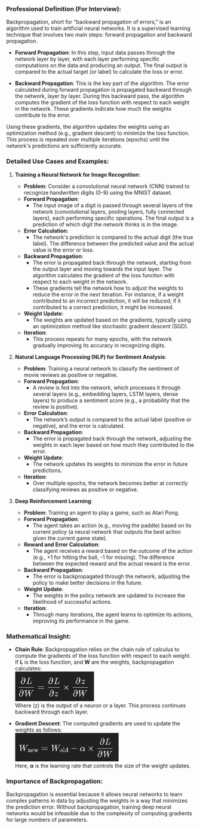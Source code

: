 
### Professional Definition (For Interview):
Backpropagation, short for "backward propagation of errors," is an algorithm used to train artificial neural networks. It is a supervised learning technique that involves two main steps: forward propagation and backward propagation.

- **Forward Propagation**: In this step, input data passes through the network layer by layer, with each layer performing specific computations on the data and producing an output. The final output is compared to the actual target (or label) to calculate the loss or error.

- **Backward Propagation**: This is the key part of the algorithm. The error calculated during forward propagation is propagated backward through the network, layer by layer. During this backward pass, the algorithm computes the gradient of the loss function with respect to each weight in the network. These gradients indicate how much the weights contribute to the error.

Using these gradients, the algorithm updates the weights using an optimization method (e.g., gradient descent) to minimize the loss function. This process is repeated over multiple iterations (epochs) until the network's predictions are sufficiently accurate.

### Detailed Use Cases and Examples:

1. **Training a Neural Network for Image Recognition**:
   - **Problem**: Consider a convolutional neural network (CNN) trained to recognize handwritten digits (0-9) using the MNIST dataset.
   - **Forward Propagation**:
     - The input image of a digit is passed through several layers of the network (convolutional layers, pooling layers, fully connected layers), each performing specific operations. The final output is a prediction of which digit the network thinks is in the image.
   - **Error Calculation**:
     - The network's prediction is compared to the actual digit (the true label). The difference between the predicted value and the actual value is the error or loss.
   - **Backward Propagation**:
     - The error is propagated back through the network, starting from the output layer and moving towards the input layer. The algorithm calculates the gradient of the loss function with respect to each weight in the network.
     - These gradients tell the network how to adjust the weights to reduce the error in the next iteration. For instance, if a weight contributed to an incorrect prediction, it will be reduced; if it contributed to a correct prediction, it might be increased.
   - **Weight Update**:
     - The weights are updated based on the gradients, typically using an optimization method like stochastic gradient descent (SGD).
   - **Iteration**:
     - This process repeats for many epochs, with the network gradually improving its accuracy in recognizing digits.

2. **Natural Language Processing (NLP) for Sentiment Analysis**:
   - **Problem**: Training a neural network to classify the sentiment of movie reviews as positive or negative.
   - **Forward Propagation**:
     - A review is fed into the network, which processes it through several layers (e.g., embedding layers, LSTM layers, dense layers) to produce a sentiment score (e.g., a probability that the review is positive).
   - **Error Calculation**:
     - The network’s output is compared to the actual label (positive or negative), and the error is calculated.
   - **Backward Propagation**:
     - The error is propagated back through the network, adjusting the weights in each layer based on how much they contributed to the error.
   - **Weight Update**:
     - The network updates its weights to minimize the error in future predictions.
   - **Iteration**:
     - Over multiple epochs, the network becomes better at correctly classifying reviews as positive or negative.

3. **Deep Reinforcement Learning**:
   - **Problem**: Training an agent to play a game, such as Atari Pong.
   - **Forward Propagation**:
     - The agent takes an action (e.g., moving the paddle) based on its current policy (a neural network that outputs the best action given the current game state).
   - **Reward and Error Calculation**:
     - The agent receives a reward based on the outcome of the action (e.g., +1 for hitting the ball, -1 for missing). The difference between the expected reward and the actual reward is the error.
   - **Backward Propagation**:
     - The error is backpropagated through the network, adjusting the policy to make better decisions in the future.
   - **Weight Update**:
     - The weights in the policy network are updated to increase the likelihood of successful actions.
   - **Iteration**:
     - Through many iterations, the agent learns to optimize its actions, improving its performance in the game.

### Mathematical Insight:

- **Chain Rule**: Backpropagation relies on the chain rule of calculus to compute the gradients of the loss function with respect to each weight. If **L** is the loss function, and **W** are the weights, backpropagation calculates:  
  ![alt text](../formula/image9.png)  
  Where (&#x0225;) is the output of a neuron or a layer. This process continues backward through each layer.

- **Gradient Descent**: The computed gradients are used to update the weights as follows:  
  ![alt text](../formula/image10.png)  
  Here, <b>&alpha;</b> is the learning rate that controls the size of the weight updates.

### Importance of Backpropagation:
Backpropagation is essential because it allows neural networks to learn complex patterns in data by adjusting the weights in a way that minimizes the prediction error. Without backpropagation, training deep neural networks would be infeasible due to the complexity of computing gradients for large numbers of parameters.
